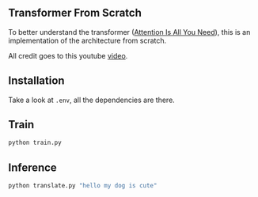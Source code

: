 ## Transformer From Scratch

To better understand the transformer ([Attention Is All You Need](https://arxiv.org/abs/1706.03762)), this is an implementation of the architecture from scratch.

All credit goes to this youtube [video](https://www.youtube.com/watch?v=ISNdQcPhsts).

## Installation

Take a look at `.env`, all the dependencies are there.

## Train

```python
python train.py
```

## Inference

```python
python translate.py "hello my dog is cute"
```
